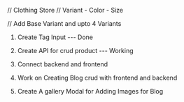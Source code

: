 // Clothing Store
// Variant - Color - Size

// Add Base Variant and upto 4 Variants

1. Create Tag Input --- Done
2. Create API for crud product --- Working
3. Connect backend and frontend
4. Work on Creating Blog crud with frontend and backend

5. Create A gallery Modal for Adding Images for Blog
